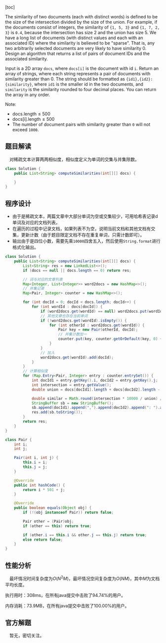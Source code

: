 [toc]

The similarity of two documents (each with distinct words) is defined to be the size of the intersection divided by the size of the union. For example, if the documents consist of integers, the similarity of `{1, 5, 3}` and `{1, 7, 2, 3}` is `0.4`, because the intersection has size 2 and the union has size 5. We have a long list of documents (with distinct values and each with an associated ID) where the similarity is believed to be "sparse". That is, any two arbitrarily selected documents are very likely to have similarity 0. Design an algorithm that returns a list of pairs of document IDs and the associated similarity.

Input is a 2D array `docs`, where `docs[i]` is the document with id `i`. Return an array of strings, where each string represents a pair of documents with similarity greater than 0. The string should be formatted as  `{id1},{id2}: {similarity}`, where `id1` is the smaller id in the two documents, and `similarity` is the similarity rounded to four decimal places. You can return the array in any order.



Note:

* $\text{docs.length} \le 500$
* $\text{docs[i].length} \le 500$
* The number of document pairs with similarity greater than `0` will not exceed `1000`.



## 题目解读

&emsp;对稀疏文本计算两两相似度，相似度定义为单词的交集与并集除数。

```java
class Solution {
    public List<String> computeSimilarities(int[][] docs) {

    }
}
```

## 程序设计

* 由于是稀疏文本，两篇文章中大部分单词为空或交集较少，可用哈希表记录d单词及对应的文档列表。
* 在遍历的过程中记录文档，如果列表不为空，说明当前文档和其他文档有交集，更新计数（由于题目限定文档不存在重复单词，只需计数即可）。
* 输出由于是四位小数，需要先乘`10000`四舍五入，然后使用`String.format`进行格式化输出。

```java
class Solution {
    public List<String> computeSimilarities(int[][] docs) {
        List<String> res = new LinkedList<>();
        if (docs == null || docs.length == 0) return res;

        // 词与对应的文章列表
        Map<Integer, List<Integer>> word2docs = new HashMap<>();
        // 并集记录
        Map<Pair, Integer> counter = new HashMap<>();

        for (int docId = 0; docId < docs.length; docId++) {
            for (int wordId : docs[docId]) {
                if (word2docs.get(wordId) == null) word2docs.put(wordId, new ArrayList<>());
                // 其他文章也存在当前单词
                if (!word2docs.get(wordId).isEmpty()) {
                    for (int otherId : word2docs.get(wordId)) {
                        Pair key = new Pair(otherId, docId);
                        // 并集计数加一
                        counter.put(key, counter.getOrDefault(key, 0) + 1);
                    }
                }
                // 加入
                word2docs.get(wordId).add(docId);
            }
        }
        // 计算相似度
        for (Map.Entry<Pair, Integer> entry : counter.entrySet()) {
            int docId1 = entry.getKey().i, docId2 = entry.getKey().j;
            int intersection = entry.getValue();
            double union = docs[docId1].length + docs[docId2].length - intersection;

            double similar = Math.round(intersection * 10000 / union) / 10000.0D;
            StringBuffer sb = new StringBuffer();
            sb.append(docId1).append(",").append(docId2).append(": ").append(String.format("%.4f", similar));
            res.add(sb.toString());
        }
        return res;
    }
}

class Pair {
    int i;
    int j;

    Pair(int i, int j) {
        this.i = i;
        this.j = j;
    }

    @Override
    public int hashCode() {
        return i * 501 + j;
    }

    @Override
    public boolean equals(Object obj) {
        if (!(obj instanceof Pair)) return false;

        Pair other = (Pair)obj;
        if (other == this) return true;

        if (other.i == this.i && other.j == this.j) return true;
        else return false;
    }
}
```

## 性能分析

&emsp;最坏情况时间复杂度为$O(N^2M)$，最坏情况空间复杂度为$O(NM)$，其中$M$为文档平均长度。

执行用时：308ms，在所有java提交中击败了94.74%的用户。

内存消耗：73.9MB，在所有java提交中击败了100.00%的用户。

## 官方解题

&emsp;暂无，密切关注。